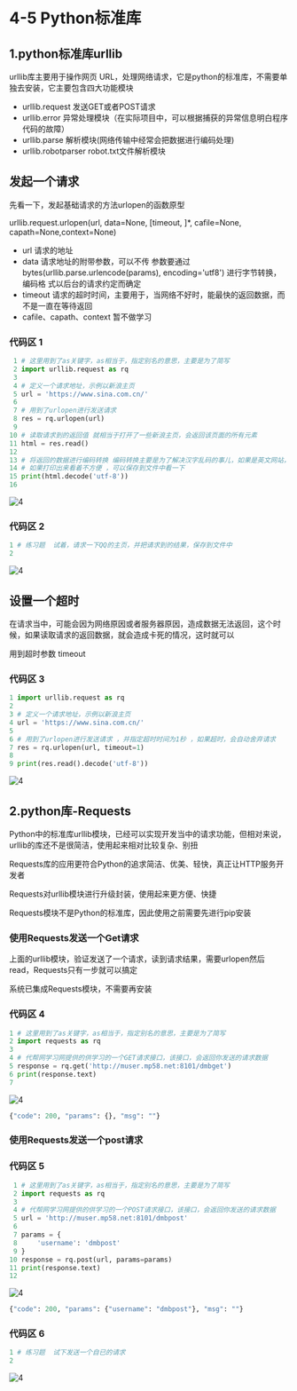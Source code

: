 # 4-5 Python标准库
## 1.python标准库urllib
urllib库主要用于操作网页 URL，处理网络请求，它是python的标准库，不需要单独去安装，它主要包含四大功能模块

- urllib.request 发送GET或者POST请求
- urllib.error 异常处理模块（在实际项目中，可以根据捕获的异常信息明白程序代码的故障）
- urllib.parse 解析模块(网络传输中经常会把数据进行编码处理)
- urllib.robotparser robot.txt文件解析模块

## 发起一个请求
先看一下，发起基础请求的方法urlopen的函数原型

urllib.request.urlopen(url, data=None, [timeout, ]*, cafile=None, capath=None,context=None)

- url 请求的地址
- data 请求地址的附带参数，可以不传 参数要通过bytes(urllib.parse.urlencode(params), encoding='utf8') 进行字节转换，编码格
式以后台的请求约定而确定
- timeout 请求的超时时间，主要用于，当网络不好时，能最快的返回数据，而不是一直在等待返回
- cafile、capath、context 暂不做学习
### 代码区 1
```python
 1 # 这里用到了as关键字，as相当于，指定别名的意思，主要是为了简写
 2 import urllib.request as rq
 3 
 4 # 定义一个请求地址，示例以新浪主页
 5 url = 'https://www.sina.com.cn/'
 6 
 7 # 用到了urlopen进行发送请求
 8 res = rq.urlopen(url)
 9 
10 # 读取请求到的返回值 就相当于打开了一些新浪主页，会返回该页面的所有元素
11 html = res.read()
12 
13 # 将返回的数据进行编码转换 编码转换主要是为了解决汉字乱码的事儿，如果是英文网站，可以不用
14 # 如果打印出来看着不方便 ，可以保存到文件中看一下
15 print(html.decode('utf-8'))
16 
```
![4](https://user-images.githubusercontent.com/103555341/163546933-bee710b5-943e-454e-b00d-922d2b897614.jpg)
### 代码区 2
```python
1 # 练习题  试着，请求一下QQ的主页，并把请求到的结果，保存到文件中
2 
```
![4](https://user-images.githubusercontent.com/103555341/163546933-bee710b5-943e-454e-b00d-922d2b897614.jpg)

## 设置一个超时
在请求当中，可能会因为网络原因或者服务器原因，造成数据无法返回，这个时候，如果读取请求的返回数据，就会造成卡死的情况，这时就可以

用到超时参数 timeout
### 代码区 3
```python
1 import urllib.request as rq
2 
3 # 定义一个请求地址，示例以新浪主页
4 url = 'https://www.sina.com.cn/'
5 
6 # 用到了urlopen进行发送请求 ，并指定超时时间为1秒 ，如果超时，会自动舍弃请求
7 res = rq.urlopen(url, timeout=1)
8 
9 print(res.read().decode('utf-8'))
```
![4](https://user-images.githubusercontent.com/103555341/163546933-bee710b5-943e-454e-b00d-922d2b897614.jpg)

## 2.python库-Requests
Python中的标准库urllib模块，已经可以实现开发当中的请求功能，但相对来说，urllib的库还不是很简洁，使用起来相对比较复杂、别扭

Requests库的应用更符合Python的追求简洁、优美、轻快，真正让HTTP服务开发者

Requests对urllib模块进行升级封装，使用起来更方便、快捷

Requests模块不是Python的标准库，因此使用之前需要先进行pip安装
### 使用Requests发送一个Get请求
上面的urllib模块，验证发送了一个请求，读到请求结果，需要urlopen然后read，Requests只有一步就可以搞定

系统已集成Requests模块，不需要再安装
### 代码区 4
```python
1 # 这里用到了as关键字，as相当于，指定别名的意思，主要是为了简写
2 import requests as rq
3 
4 # 代帮网学习网提供的供学习的一个GET请求接口，该接口，会返回你发送的请求数据 
5 response = rq.get('http://muser.mp58.net:8101/dmbget')
6 print(response.text)
7 
```
![4](https://user-images.githubusercontent.com/103555341/163546933-bee710b5-943e-454e-b00d-922d2b897614.jpg)
```python
{"code": 200, "params": {}, "msg": ""}
```
### 使用Requests发送一个post请求
### 代码区 5
```python
 1 # 这里用到了as关键字，as相当于，指定别名的意思，主要是为了简写
 2 import requests as rq
 3 
 4 # 代帮网学习网提供的供学习的一个POST请求接口，该接口，会返回你发送的请求数据 
 5 url = 'http://muser.mp58.net:8101/dmbpost'
 6 
 7 params = {
 8     'username': 'dmbpost'
 9 }
10 response = rq.post(url, params=params)
11 print(response.text)
12
```
![4](https://user-images.githubusercontent.com/103555341/163546933-bee710b5-943e-454e-b00d-922d2b897614.jpg)
```python
{"code": 200, "params": {"username": "dmbpost"}, "msg": ""}
```
### 代码区 6
```python
1 # 练习题  试下发送一个自已的请求
2 
```
![4](https://user-images.githubusercontent.com/103555341/163546933-bee710b5-943e-454e-b00d-922d2b897614.jpg)









